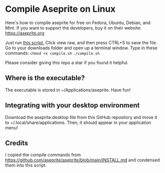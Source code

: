 # Compile Aseprite on Linux
Here's how to compile aseprite for free on Fedora, Ubuntu, Debian, and Mint. If you want to support the developers, buy it on their website: https://aseprite.org

Just run [this script.](compile.sh) Click view raw, and then press CTRL+S to save the file.
Go to your downloads folder and open up a terminal window. Type in these commands:
`chmod +x compile.sh`
`./compile.sh`

Please consider giving this repo a star if you found it helpful.

## Where is the executable?
The executable is stored in ~/Applications/aseprite. Have fun!

## Integrating with your desktop environment
Download the aseprite.desktop file from this GitHub repository and move it to ~/.local/share/applications.
Then, it should appear in your application menu!

## Credits
I copied the compile commands from https://github.com/aseprite/aseprite/blob/main/INSTALL.md and condensed them into this script.
